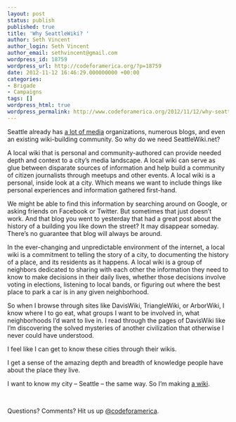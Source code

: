 ```yaml
---
layout: post
status: publish
published: true
title: 'Why SeattleWiki? '
author: Seth Vincent
author_login: Seth Vincent
author_email: sethvincent@gmail.com
wordpress_id: 18759
wordpress_url: http://codeforamerica.org/?p=18759
date: 2012-11-12 16:46:29.000000000 +00:00
categories:
- Brigade
- Campaigns
tags: []
wordpress_html: true
wordpress_permalink: http://www.codeforamerica.org/2012/11/12/why-seattlewiki/
---
```


<p>Seattle already has <a href="http://seattlewiki.net/Media">a lot of media</a> organizations, numerous blogs, and even an existing wiki-building community. So why do we need SeattleWiki.net?</p>
<p>A local wiki that is personal and community-authored can provide needed depth and context to a city’s media landscape. A local wiki can serve as glue between disparate sources of information and help build a community of citizen journalists through meetups and other events. A local wiki is a personal, inside look at a city. Which means we want to include things like personal experiences and information gathered first-hand.</p>
<p>We might be able to find this information by searching around on Google, or asking friends on Facebook or Twitter. But sometimes that just doesn’t work. And that blog you went to yesterday that had a great post about the history of a building you like down the street? It may disappear someday. There’s no guarantee that blog will always be around.</p>
<p>In the ever-changing and unpredictable environment of the internet, a local wiki is a commitment to telling the story of a city, to documenting the history of a place, and its residents as it happens. A local wiki is a group of neighbors dedicated to sharing with each other the information they need to know to make decisions in their daily lives, whether those decisions involve voting in elections, listening to local bands, or figuring out where the best place to park a car is in any given neighborhood.</p>
<p>So when I browse through sites like DavisWiki, TriangleWiki, or ArborWiki, I know where I to go eat, what groups I want to be involved in, what neighborhoods I’d want to live in. I read through the pages of DavisWiki like I’m discovering the solved mysteries of another civilization that otherwise I never could have understood.</p>
<p>I feel like I can get to know these cities through their wikis.</p>
<p>I get a sense of the amazing depth and breadth of knowledge people have about the place they live.</p>
<p>I want to know my city – Seattle – the same way. So I’m making <a href="http://seattlewiki.net/">a wiki</a>.</p>
<p> </p>
<p>Questions? Comments? Hit us up <a href="http://twitter.com/codeforamerica" target="_blank">@codeforamerica</a>.</p>
